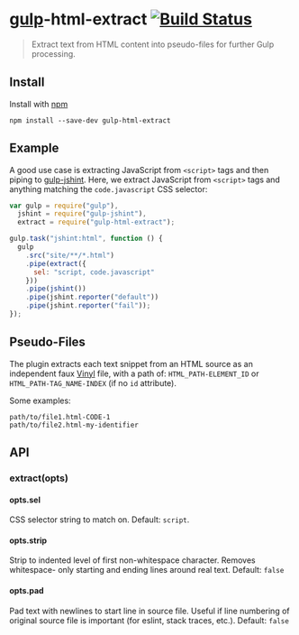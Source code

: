 # [gulp](https://github.com/gulpjs/gulp)-html-extract [![Build Status](https://secure.travis-ci.org/FormidableLabs/gulp-html-extract.png?branch=master)](http://travis-ci.org/FormidableLabs/gulp-html-extract)

> Extract text from HTML content into pseudo-files for further Gulp processing.

## Install

Install with [npm](https://npmjs.org/package/gulp-html-extract)

```
npm install --save-dev gulp-html-extract
```

## Example

A good use case is extracting JavaScript from `<script>` tags and then piping
to [gulp-jshint](https://github.com/spenceralger/gulp-jshint). Here, we
extract JavaScript from `<script>` tags and anything matching the
`code.javascript` CSS selector:

```js
var gulp = require("gulp"),
  jshint = require("gulp-jshint"),
  extract = require("gulp-html-extract");

gulp.task("jshint:html", function () {
  gulp
    .src("site/**/*.html")
    .pipe(extract({
      sel: "script, code.javascript"
    }))
    .pipe(jshint())
    .pipe(jshint.reporter("default"))
    .pipe(jshint.reporter("fail"));
});
```

## Pseudo-Files

The plugin extracts each text snippet from an HTML source as an independent
faux [Vinyl](https://github.com/wearefractal/vinyl) file, with a path of:
`HTML_PATH-ELEMENT_ID` or `HTML_PATH-TAG_NAME-INDEX` (if no `id` attribute).

Some examples:

```
path/to/file1.html-CODE-1
path/to/file2.html-my-identifier
```

## API

### extract(opts)

#### opts.sel

CSS selector string to match on. Default: `script`.

#### opts.strip

Strip to indented level of first non-whitespace character. Removes whitespace-
only starting and ending lines around real text. Default: `false`

#### opts.pad

Pad text with newlines to start line in source file. Useful if line numbering
of original source file is important (for eslint, stack traces, etc.).
Default: `false`
